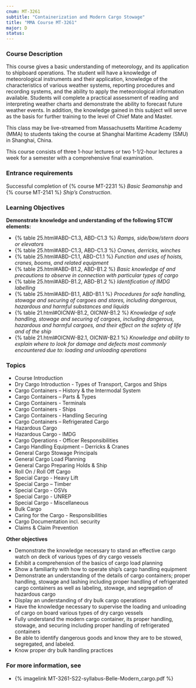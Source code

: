 ```yaml
---
cnum: MT-3261
subtitle: "Containerization and Modern Cargo Stowage"
title: "MMA Course MT-3261"
major: D
status: 
---
```


### Course Description

This course gives a basic understanding of meteorology, and its application to shipboard operations. The student will have a knowledge of meteorological instruments and their application, knowledge of the characteristics of various weather systems, reporting procedures and recording systems, and the ability to apply the meteorological information available. Students will complete a practical assessment of reading and interpreting weather charts and demonstrate the ability to forecast future weather events. In addition, the knowledge gained in this subject will serve as the basis for further training to the level of Chief Mate and Master.

This class may be live-streamed from Massachusetts Maritime Academy (MMA) to students taking the course at Shanghai Maritime Academy (SMU) in Shanghai, China.

This course consists of three 1-hour lectures or two 1-1/2-hour lectures a week for a semester with a comprehensive final examination.

### Entrance requirements

Successful completion of {% course MT-2231 %} *Basic Seamanship* and {% course MT-2141 %}  *Ship’s Construction*.

### Learning Objectives

**Demonstrate knowledge and understanding of the following STCW elements:**

* {% table 25.html#ABD-C1.3, ABD-C1.3 %} *Ramps, side/bow/stern doors or elevators*
* {% table 25.html#ABD-C1.3, ABD-C1.3 %} *Cranes, derricks, winches*
* {% table 25.html#ABD-C1.1, ABD-C1.1 %} *Function and uses of hoists, cranes, booms, and related equipment*
* {% table 25.html#ABD-B1.2, ABD-B1.2 %} *Basic knowledge of and precautions to observe in connection with particular types of cargo*
* {% table 25.html#ABD-B1.2, ABD-B1.2 %} *Identification of IMDG labelling*
* {% table 25.html#ABD-B1.1, ABD-B1.1 %} *Procedures for safe handling, stowage and securing of cargoes and stores, including dangerous, hazardous and harmful substances and liquids*
* {% table 21.html#OICNW-B1.2, OICNW-B1.2 %} *Knowledge of safe handling, stowage and securing of cargoes, including dangerous, hazardous and harmful cargoes, and their effect on the safety of life and of the ship*
* {% table 21.html#OICNW-B2.1, OICNW-B2.1 %} *Knowledge and ability to explain where to look for damage and defects most commonly encountered due to: loading and unloading operations*


### Topics

*  Course Introduction
*  Dry Cargo Introduction - Types of Transport, Cargos and Ships
*  Cargo Containers – History & the Intermodal System
*  Cargo Containers – Parts & Types 
*  Cargo Containers - Terminals 
*  Cargo Containers - Ships 
*  Cargo Containers - Handling Securing
*  Cargo Containers – Refrigerated Cargo
*  Hazardous Cargo 
*  Hazardous Cargo - IMDG
*  Cargo Operations - Officer Responsibilities 
*  Cargo Handling Equipment – Derricks & Cranes
*  General Cargo Stowage Principals
*  General Cargo Load Planning 
*  General Cargo Preparing Holds & Ship
*  Roll On / Roll Off Cargo
*  Special Cargo - Heavy Lift
*  Special Cargo – Timber
*  Special Cargo - OSVs
*  Special Cargo - UNREP
*  Special Cargo - Miscellaneous
*  Bulk Cargo
*  Caring for the Cargo - Responsibilities 
*  Cargo Documentation incl. security
*  Claims & Claim Prevention


**Other objectives**


*  Demonstrate the knowledge necessary to stand an effective cargo watch on deck of various types of dry cargo vessels
*  Exhibit a comprehension of the basics of cargo load planning
*  Show a familiarity with how to operate ship’s cargo handling equipment
*  Demonstrate an understanding of the details of cargo containers; proper handling, stowage and lashing including proper handling of refrigerated cargo containers as well as labeling, stowage, and segregation of hazardous cargo
*  Display an understanding of dry bulk cargo operations
*  Have the knowledge necessary to supervise the loading and unloading of cargo on board various types of dry cargo vessels
*  Fully understand the modern cargo container, its proper handling, stowage, and securing including proper handling of refrigerated containers
*  Be able to identify dangerous goods and know they are to be stowed, segregated, and labeled.
*  Know proper dry bulk handling practices

### For more information, see 

* {% imagelink MT-3261-S22-syllabus-Belle-Modern_cargo.pdf %} 



